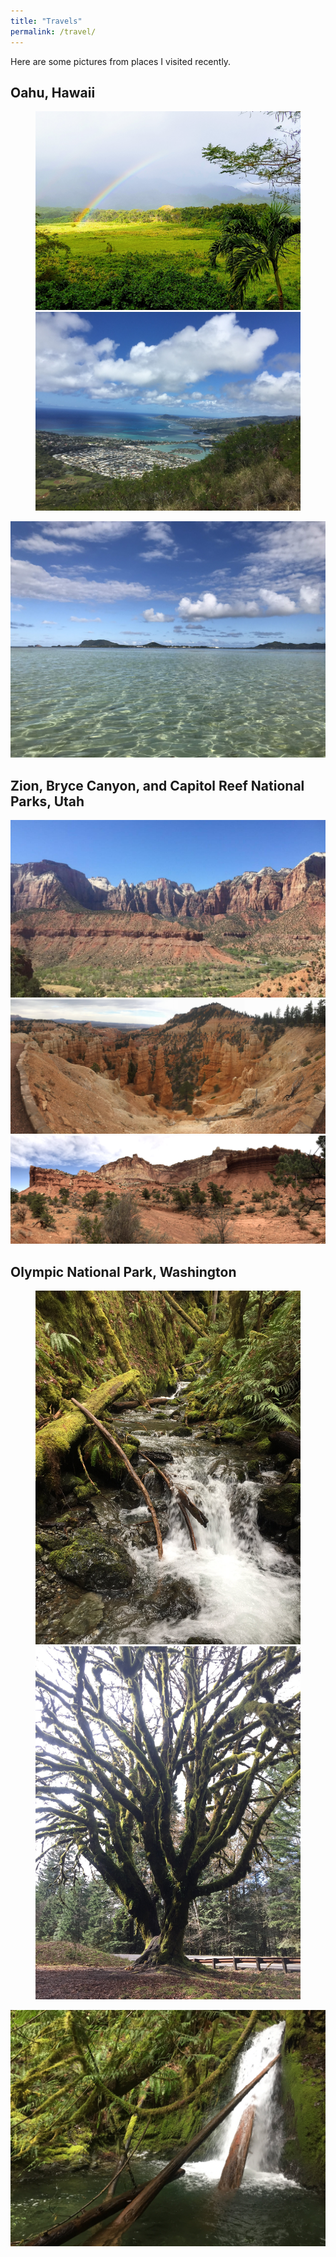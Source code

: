 ```yaml
---
title: "Travels"
permalink: /travel/
---
```


Here are some pictures from places I visited recently.

## Oahu, Hawaii

<figure class="half">
    <a href="/images/travel/0314190830a.jpg"><img src="/images/travel/0314190830a.jpg"></a>
    <a href="/images/travel/IMG_3980.jpg"><img src="/images/travel/IMG_3980.jpg"></a>
</figure>

<img src="/images/travel/IMG_2863.jpg">

## Zion, Bryce Canyon, and Capitol Reef National Parks, Utah

<img src="/images/travel/IMG_1310.jpg">

<img src="/images/travel/IMG_1244.jpg">

<img src="/images/travel/IMG_3716.jpg">

## Olympic National Park, Washington

<figure class="half">
    <a href="/images/travel/IMG_0675.jpg"><img src="/images/travel/IMG_0675.jpg"></a>
    <a href="/images/travel/IMG_0713.jpg"><img src="/images/travel/IMG_0713.jpg"></a>
</figure>

<img src="/images/travel/IMG_0662.jpg">
